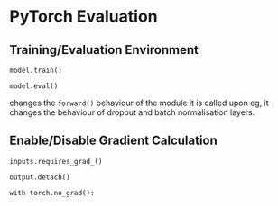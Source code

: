 # PyTorch Evaluation

## Training/Evaluation Environment

`model.train()`

`model.eval()`

changes the `forward()` behaviour of the module it is called upon eg, it changes the behaviour of dropout and batch normalisation layers.

## Enable/Disable Gradient Calculation

`inputs.requires_grad_()`

`output.detach()`

`with torch.no_grad():`



